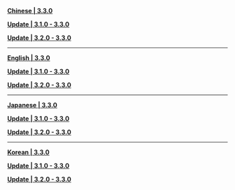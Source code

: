 **[Chinese | 3.3.0](https://autopatchcnws.yuanshen.com/client_app/download/pc_zip/20221128113626_LSJsjaUDgixXmWnd/Audio_Chinese_3.3.0.zip)**

**[Update | 3.1.0 - 3.3.0](https://autopatchcnws.yuanshen.com/client_app/update/hk4e_cn/18/zh-cn_3.1.0_3.3.0_hdiff_iytSdmXrepwgIuz5.zip)**

**[Update | 3.2.0 - 3.3.0](https://autopatchcnws.yuanshen.com/client_app/update/hk4e_cn/18/zh-cn_3.2.0_3.3.0_hdiff_bHVueyUkPpghlWmM.zip)**

---

**[English | 3.3.0](https://autopatchcnws.yuanshen.com/client_app/download/pc_zip/20221128113626_LSJsjaUDgixXmWnd/Audio_English(US)_3.3.0.zip)**

**[Update | 3.1.0 - 3.3.0](https://autopatchcnws.yuanshen.com/client_app/update/hk4e_cn/18/en-us_3.1.0_3.3.0_hdiff_XMIzAtnefHDUwyQ7.zip)**

**[Update | 3.2.0 - 3.3.0](https://autopatchcnws.yuanshen.com/client_app/update/hk4e_cn/18/en-us_3.2.0_3.3.0_hdiff_e8mlB7CHZADjzfNT.zip)**

---

**[Japanese | 3.3.0](https://autopatchcnws.yuanshen.com/client_app/download/pc_zip/20221128113626_LSJsjaUDgixXmWnd/Audio_Japanese_3.3.0.zip)**

**[Update | 3.1.0 - 3.3.0](https://autopatchcnws.yuanshen.com/client_app/update/hk4e_cn/18/ja-jp_3.1.0_3.3.0_hdiff_EBRyrLujMcwXnA93.zip)**

**[Update | 3.2.0 - 3.3.0](https://autopatchcnws.yuanshen.com/client_app/update/hk4e_cn/18/ja-jp_3.2.0_3.3.0_hdiff_ic3tp260L1nXKJoZ.zip)**

---

**[Korean | 3.3.0](https://autopatchcnws.yuanshen.com/client_app/download/pc_zip/20221128113626_LSJsjaUDgixXmWnd/Audio_Korean_3.3.0.zip)**

**[Update | 3.1.0 - 3.3.0](https://autopatchcnws.yuanshen.com/client_app/update/hk4e_cn/18/ko-kr_3.1.0_3.3.0_hdiff_reO3YkWcUEd0VKGR.zip)**

**[Update | 3.2.0 - 3.3.0](https://autopatchcnws.yuanshen.com/client_app/update/hk4e_cn/18/ko-kr_3.2.0_3.3.0_hdiff_NAc1uE0oY8hwOgpM.zip)**

